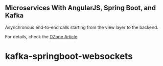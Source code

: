 ## Microservices With AngularJS, Spring Boot, and Kafka
Asynchronous end-to-end calls starting from the view layer to the backend.


For details, check the [DZone Article](https://dzone.com/articles/developing-async-microservices-architecture-using)
# kafka-springboot-websockets
